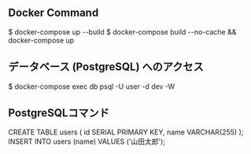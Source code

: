 ## Docker Command
$ docker-compose up --build
$ docker-compose build --no-cache && docker-compose up

## データベース (PostgreSQL) へのアクセス
$ docker-compose exec db psql -U user -d dev -W

## PostgreSQLコマンド
CREATE TABLE users (
    id SERIAL PRIMARY KEY,
    name VARCHAR(255)
);
INSERT INTO users (name) VALUES ('山田太郎');